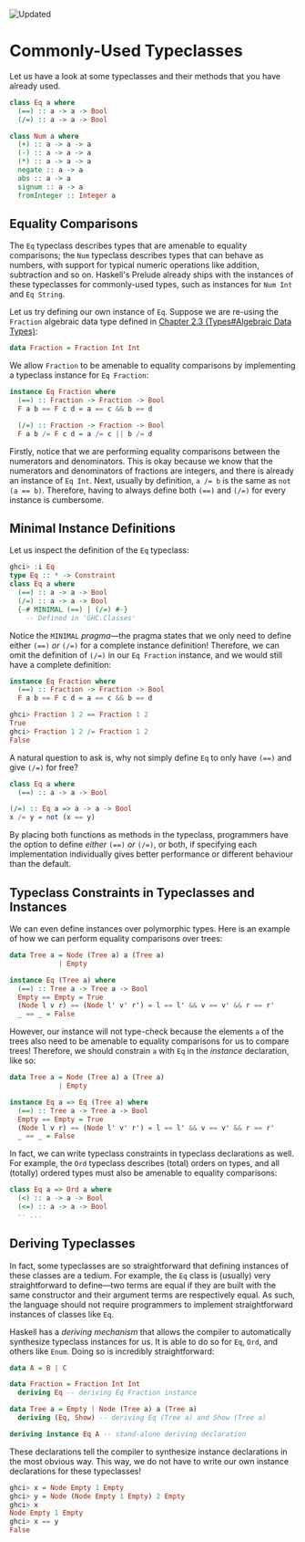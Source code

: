 ![Updated][update-shield]

# Commonly-Used Typeclasses

Let us have a look at some typeclasses and their methods that you have
already used.

``` haskell
class Eq a where
  (==) :: a -> a -> Bool
  (/=) :: a -> a -> Bool

class Num a where
  (+) :: a -> a -> a
  (-) :: a -> a -> a
  (*) :: a -> a -> a
  negate :: a -> a
  abs :: a -> a
  signum :: a -> a
  fromInteger :: Integer a
```

## Equality Comparisons

The `Eq` typeclass describes types that are amenable to
equality comparisons; the `Num` typeclass describes types that
can behave as numbers, with support for typical numeric operations like
addition, subtraction and so on. Haskell's Prelude already ships with
the instances of these typeclasses for commonly-used types, such as
instances for `Num Int` and `Eq String`.

Let us try defining our own instance of `Eq`. Suppose we are
re-using the `Fraction` algebraic data type defined in [Chapter 2.3 (Types#Algebraic Data Types)](../../types/sections/algebraic_data_types.md):

``` haskell
data Fraction = Fraction Int Int
```

We allow `Fraction` to be amenable to equality comparisons
by implementing a typeclass instance for `Eq Fraction`:

``` haskell
instance Eq Fraction where
  (==) :: Fraction -> Fraction -> Bool
  F a b == F c d = a == c && b == d

  (/=) :: Fraction -> Fraction -> Bool
  F a b /= F c d = a /= c || b /= d
```

Firstly, notice that we are performing equality comparisons between the
numerators and denominators. This is okay because we know that the
numerators and denominators of fractions are integers, and there is
already an instance of `Eq Int`. Next, usually by definition,
`a /= b` is the same as `not (a == b)`. Therefore,
having to always define both `(==)` and `(/=)` for
every instance is cumbersome.

## Minimal Instance Definitions

Let us inspect the definition of the `Eq` typeclass:

``` haskell
ghci> :i Eq
type Eq :: * -> Constraint
class Eq a where
  (==) :: a -> a -> Bool
  (/=) :: a -> a -> Bool
  {-# MINIMAL (==) | (/=) #-}
    -- Defined in 'GHC.Classes'
```

Notice the `MINIMAL` *pragma*&mdash;the pragma states that we only need to
define either `(==)` *or* `(/=)` for a complete
instance definition! Therefore, we can omit the definition of
`(/=)` in our `Eq Fraction` instance, and we would
still have a complete definition:

``` haskell
instance Eq Fraction where
  (==) :: Fraction -> Fraction -> Bool
  F a b == F c d = a == c && b == d
```

``` haskell
ghci> Fraction 1 2 == Fraction 1 2
True
ghci> Fraction 1 2 /= Fraction 1 2
False
```

A natural question to ask is, why not simply define `Eq` to
only have `(==)` and give `(/=)` for free?

``` haskell
class Eq a where
  (==) :: a -> a -> Bool

(/=) :: Eq a => a -> a -> Bool
x /= y = not (x == y)
```

By placing both functions as methods in the typeclass, programmers have
the option to define *either* `(==)` *or* `(/=)`, or
both, if specifying each implementation individually gives better performance or 
different behaviour than the default.

## Typeclass Constraints in Typeclasses and Instances

We can even define instances over polymorphic types. Here is an example
of how we can perform equality comparisons over trees:

``` haskell
data Tree a = Node (Tree a) a (Tree a)
            | Empty

instance Eq (Tree a) where
  (==) :: Tree a -> Tree a -> Bool
  Empty == Empty = True
  (Node l v r) == (Node l' v' r') = l == l' && v == v' && r == r'
  _ == _ = False
```

However, our instance will not type-check because the elements
`a` of the trees also need to be amenable to equality
comparisons for us to compare trees! Therefore, we should constrain
`a` with `Eq` in the *instance* declaration, like
so:

``` haskell
data Tree a = Node (Tree a) a (Tree a)
            | Empty

instance Eq a => Eq (Tree a) where
  (==) :: Tree a -> Tree a -> Bool
  Empty == Empty = True
  (Node l v r) == (Node l' v' r') = l == l' && v == v' && r == r'
  _ == _ = False
```

In fact, we can write typeclass constraints in typeclass declarations as
well. For example, the `Ord` typeclass describes (total)
orders on types, and all (totally) ordered types must also be amenable
to equality comparisons:

``` haskell
class Eq a => Ord a where
  (<) :: a -> a -> Bool
  (<=) :: a -> a -> Bool
  -- ...
```

## Deriving Typeclasses

In fact, some typeclasses are so straightforward that defining instances
of these classes are a tedium. For example, the `Eq` class is
(usually) very straightforward to define&mdash;two terms are equal if they
are built with the same constructor and their argument terms are
respectively equal. As such, the language should not require programmers
to implement straightforward instances of classes like `Eq`.

Haskell has a *deriving mechanism* that allows the compiler to
automatically synthesize typeclass instances for us. It is able to do so
for `Eq`, `Ord`, and others like `Enum`.
Doing so is incredibly straightforward:

``` haskell
data A = B | C

data Fraction = Fraction Int Int 
  deriving Eq -- deriving Eq Fraction instance

data Tree a = Empty | Node (Tree a) a (Tree a)
  deriving (Eq, Show) -- deriving Eq (Tree a) and Show (Tree a)

deriving instance Eq A -- stand-alone deriving declaration
```

These declarations tell the compiler to synthesize instance declarations
in the most obvious way. This way, we do not have to write our own
instance declarations for these typeclasses!

``` haskell
ghci> x = Node Empty 1 Empty
ghci> y = Node (Node Empty 1 Empty) 2 Empty
ghci> x
Node Empty 1 Empty
ghci> x == y
False
```


[update-shield]: https://img.shields.io/badge/LAST%20UPDATED-26%20SEP%202024-57ffd8?style=for-the-badge
